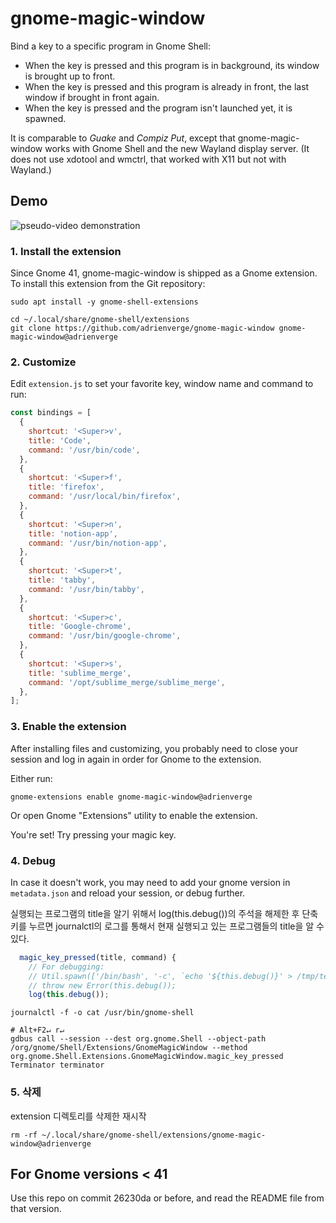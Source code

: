 # gnome-magic-window

Bind a key to a specific program in Gnome Shell:

- When the key is pressed and this program is in background, its window is
  brought up to front.
- When the key is pressed and this program is already in front, the last window
  if brought in front again.
- When the key is pressed and the program isn't launched yet, it is spawned.

It is comparable to _Guake_ and _Compiz Put_, except that gnome-magic-window
works with Gnome Shell and the new Wayland display server. (It does not use
xdotool and wmctrl, that worked with X11 but not with Wayland.)

## Demo

![pseudo-video demonstration](demo.gif)

### 1. Install the extension

Since Gnome 41, gnome-magic-window is shipped as a Gnome extension. To install
this extension from the Git repository:

```shell
sudo apt install -y gnome-shell-extensions

cd ~/.local/share/gnome-shell/extensions
git clone https://github.com/adrienverge/gnome-magic-window gnome-magic-window@adrienverge
```

### 2. Customize

Edit `extension.js` to set your favorite key, window name and command to run:

```javascript
const bindings = [
  {
    shortcut: '<Super>v',
    title: 'Code',
    command: '/usr/bin/code',
  },
  {
    shortcut: '<Super>f',
    title: 'firefox',
    command: '/usr/local/bin/firefox',
  },
  {
    shortcut: '<Super>n',
    title: 'notion-app',
    command: '/usr/bin/notion-app',
  },
  {
    shortcut: '<Super>t',
    title: 'tabby',
    command: '/usr/bin/tabby',
  },
  {
    shortcut: '<Super>c',
    title: 'Google-chrome',
    command: '/usr/bin/google-chrome',
  },
  {
    shortcut: '<Super>s',
    title: 'sublime_merge',
    command: '/opt/sublime_merge/sublime_merge',
  },
];
```

### 3. Enable the extension

After installing files and customizing, you probably need to close your session
and log in again in order for Gnome to the extension.

Either run:

```shell
gnome-extensions enable gnome-magic-window@adrienverge
```

Or open Gnome "Extensions" utility to enable the extension.

You're set! Try pressing your magic key.

### 4. Debug

In case it doesn't work, you may need to add your gnome version in
`metadata.json` and reload your session, or debug further.

실행되는 프로그램의 title을 알기 위해서 log(this.debug())의 주석을 해제한 후 단축키를 누르면 journalctl의 로그를 통해서 현재 실행되고 있는 프로그램들의 title을 알 수 있다.

```javascript
  magic_key_pressed(title, command) {
    // For debugging:
    // Util.spawn(['/bin/bash', '-c', `echo '${this.debug()}' > /tmp/test`]);
    // throw new Error(this.debug());
    log(this.debug());
```

```shell
journalctl -f -o cat /usr/bin/gnome-shell
```

```shell
# Alt+F2↵ r↵
gdbus call --session --dest org.gnome.Shell --object-path /org/gnome/Shell/Extensions/GnomeMagicWindow --method org.gnome.Shell.Extensions.GnomeMagicWindow.magic_key_pressed Terminator terminator
```

### 5. 삭제

extension 디렉토리를 삭제한 재시작

```shell
rm -rf ~/.local/share/gnome-shell/extensions/gnome-magic-window@adrienverge
```

## For Gnome versions < 41

Use this repo on commit 26230da or before, and read the README file from that
version.

